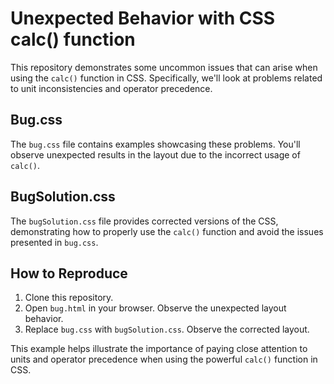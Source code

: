 # Unexpected Behavior with CSS calc() function

This repository demonstrates some uncommon issues that can arise when using the `calc()` function in CSS.  Specifically, we'll look at problems related to unit inconsistencies and operator precedence.

## Bug.css

The `bug.css` file contains examples showcasing these problems.  You'll observe unexpected results in the layout due to the incorrect usage of `calc()`.

## BugSolution.css

The `bugSolution.css` file provides corrected versions of the CSS, demonstrating how to properly use the `calc()` function and avoid the issues presented in `bug.css`.

## How to Reproduce

1. Clone this repository.
2. Open `bug.html` in your browser.  Observe the unexpected layout behavior.
3. Replace `bug.css` with `bugSolution.css`. Observe the corrected layout.

This example helps illustrate the importance of paying close attention to units and operator precedence when using the powerful `calc()` function in CSS.